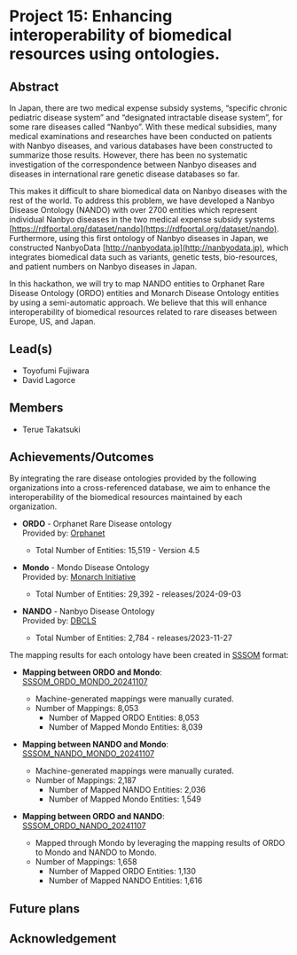 # Project 15: Enhancing interoperability of biomedical resources using ontologies.

## Abstract

In Japan, there are two medical expense subsidy systems, “specific chronic pediatric disease system” and “designated intractable disease system”, for some rare diseases called “Nanbyo”. With these medical subsidies, many medical examinations and researches have been conducted on patients with Nanbyo diseases, and various databases have been constructed to summarize those results. However, there has been no systematic investigation of the correspondence between Nanbyo diseases and diseases in international rare genetic disease databases so far. 

This makes it difficult to share biomedical data on Nanbyo diseases with the rest of the world. To address this problem, we have developed a Nanbyo Disease Ontology (NANDO) with over 2700 entities which represent individual Nanbyo diseases in the two medical expense subsidy systems [https://rdfportal.org/dataset/nando](https://rdfportal.org/dataset/nando). Furthermore, using this first ontology of Nanbyo diseases in Japan, we constructed NanbyoData [http://nanbyodata.jp](http://nanbyodata.jp), which integrates biomedical data such as variants, genetic tests, bio-resources, and patient numbers on Nanbyo diseases in Japan. 

In this hackathon, we will try to map NANDO entities to Orphanet Rare Disease Ontology (ORDO) entities and Monarch Disease Ontology entities by using a semi-automatic approach. We believe that this will enhance interoperability of biomedical resources related to rare diseases between Europe, US, and Japan.

## Lead(s)
* Toyofumi Fujiwara
* David Lagorce

## Members
* Terue Takatsuki

## Achievements/Outcomes
By integrating the rare disease ontologies provided by the following organizations into a cross-referenced database, we aim to enhance the interoperability of the biomedical resources maintained by each organization.

- **ORDO** - Orphanet Rare Disease ontology  
  Provided by: [Orphanet](https://www.orpha.net/)
  - Total Number of Entities: 15,519 - Version 4.5

- **Mondo** - Mondo Disease Ontology  
  Provided by: [Monarch Initiative](https://monarchinitiative.org/)
  - Total Number of Entities: 29,392 - releases/2024-09-03

- **NANDO** - Nanbyo Disease Ontology  
  Provided by: [DBCLS](https://dbcls.rois.ac.jp/)
  - Total Number of Entities: 2,784 - releases/2023-11-27

The mapping results for each ontology have been created in [SSSOM](https://mapping-commons.github.io/sssom/) format:

- **Mapping between ORDO and Mondo**: [SSSOM_ORDO_MONDO_20241107](https://drive.google.com/file/d/1hxPk0xoHqw1Ti7kstuYfSy_tSV9Y6FkM/view?usp=drive_link)
  - Machine-generated mappings were manually curated.
  - Number of Mappings: 8,053
    - Number of Mapped ORDO Entities: 8,053
    - Number of Mapped Mondo Entities: 8,039

- **Mapping between NANDO and Mondo**: [SSSOM_NANDO_MONDO_20241107](https://drive.google.com/file/d/1M52MUa-YSabjFBZQRTnkgwNvF_9uAIO3/view?usp=drive_link)
  - Machine-generated mappings were manually curated.
  - Number of Mappings: 2,187
    - Number of Mapped NANDO Entities: 2,036
    - Number of Mapped Mondo Entities: 1,549

- **Mapping between ORDO and NANDO**: [SSSOM_ORDO_NANDO_20241107](https://drive.google.com/file/d/1hban8Q6fp9d2hWEghzlZz5EFqEOYVqSs/view?usp=drive_link)
  - Mapped through Mondo by leveraging the mapping results of ORDO to Mondo and NANDO to Mondo.
  - Number of Mappings: 1,658
    - Number of Mapped ORDO Entities: 1,130
    - Number of Mapped NANDO Entities: 1,616  

## Future plans

## Acknowledgement

